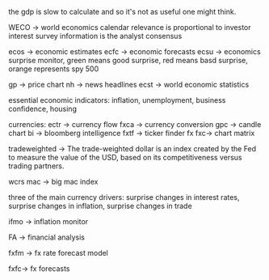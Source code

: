 the gdp is slow to calculate and so it's not as useful one might think.

WECO -> world economics calendar 
relevance is proportional to investor interest 
survey information is the analyst consensus 

ecos -> economic estimates
ecfc -> economic forecasts 
ecsu -> economics surprise monitor, green means good surprise, red means basd surprise, orange represents spy 500

gp -> price chart 
nh -> news headlines
ecst -> world economic statistics 

essential economic indicators: 
inflation, unemployment, business confidence, housing 

currencies: 
ectr -> currency flow 
fxca -> currency conversion
gpc -> candle chart 
bi -> bloomberg intelligence 
fxtf -> ticker finder fx 
fxc-> chart matrix 



tradeweighted -> The trade-weighted dollar is an index created by the Fed to measure the value of the USD, based on its competitiveness versus trading partners.  

wcrs mac -> big mac index

three of the main currency drivers: surprise changes in interest rates, surprise changes in inflation, surprise changes in trade

ifmo -> inflation monitor

FA -> financial analysis

fxfm -> fx rate forecast model 

fxfc-> fx forecasts

